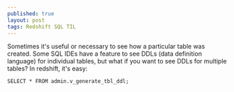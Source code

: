 ```yaml
---
published: true
layout: post
tags: Redshift SQL TIL
---
```

Sometimes it's useful or necessary to see how a particular table was created. Some SQL IDEs have a feature to see DDLs (data definition language) for individual tables, but what if you want to see DDLs for multiple tables? In redshift, it's easy:

`SELECT * FROM admin.v_generate_tbl_ddl;`
